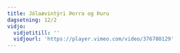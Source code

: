 ```yaml
---
title: Jólaævintýri Þorra og Þuru
dagsetning: 12/2
vidjo:
  vidjotitill: ''
  vidjourl: 'https://player.vimeo.com/video/376780129'
---
```


